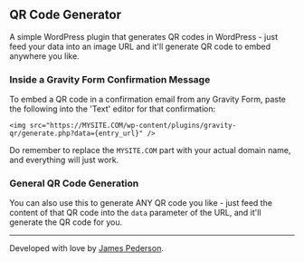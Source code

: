 ## QR Code Generator
A simple WordPress plugin that generates QR codes in WordPress - just feed your data into an image URL and it'll generate QR code to embed anywhere you like.

### Inside a Gravity Form Confirmation Message
To embed a QR code in a confirmation email from any Gravity Form, paste the following into the 'Text' editor for that confirmation:

```
<img src="https://MYSITE.COM/wp-content/plugins/gravity-qr/generate.php?data={entry_url}" />
```

Do remember to replace the `MYSITE.COM` part with your actual domain name, and everything will just work.

### General QR Code Generation
You can also use this to generate ANY QR code you like - just feed the content of that QR code into the `data` parameter of the URL, and it'll generate the QR code for you.

*****
Developed with love by [James Pederson](https://jpederson.com).